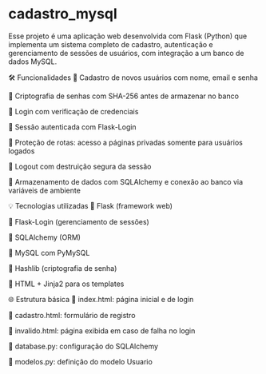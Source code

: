 # cadastro_mysql

Esse projeto é uma aplicação web desenvolvida com Flask (Python) que implementa um sistema completo de cadastro, autenticação e gerenciamento de sessões de usuários, com integração a um banco de dados MySQL.

🛠️ Funcionalidades
🔹 Cadastro de novos usuários com nome, email e senha

🔹 Criptografia de senhas com SHA-256 antes de armazenar no banco

🔹 Login com verificação de credenciais

🔹 Sessão autenticada com Flask-Login

🔹 Proteção de rotas: acesso a páginas privadas somente para usuários logados

🔹 Logout com destruição segura da sessão

🔹 Armazenamento de dados com SQLAlchemy e conexão ao banco via variáveis de ambiente

💡 Tecnologias utilizadas
🔹 Flask (framework web)

🔹 Flask-Login (gerenciamento de sessões)

🔹 SQLAlchemy (ORM)

🔹 MySQL com PyMySQL

🔹 Hashlib (criptografia de senha)

🔹 HTML + Jinja2 para os templates

🌐 Estrutura básica
🔹 index.html: página inicial e de login

🔹 cadastro.html: formulário de registro

🔹 invalido.html: página exibida em caso de falha no login

🔹 database.py: configuração do SQLAlchemy

🔹 modelos.py: definição do modelo Usuario
